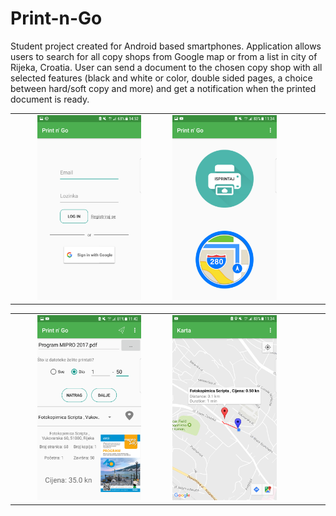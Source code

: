 # Print-n-Go
Student project created for Android based smartphones. 
Application allows users to search for all copy shops from Google map or from a list in city of Rijeka, Croatia. User can send a document to the chosen copy shop with all selected features (black and white or color, double sided pages, a choice between hard/soft copy and more) and get a notification when the printed document is ready.


<table style="border:10px;">
    <tr>
        <td class="style8" align="center">
            <img src="/images/login.png" width="70%" /></td>
        <td class="style8">
            <img src="/images/menu.png" width="70%" /></td>
    </tr>
</table>

<table style="border:none; border-collapse:collapse; cellspacing:0; cellpadding:0">
    <tr>
        <td class="style8" align="center">
            <img src="/images/order.png" width="70%" /></td>
        <td class="style8">
            <img src="/images/map.png" width="70%" /></td>
    </tr>
</table>


